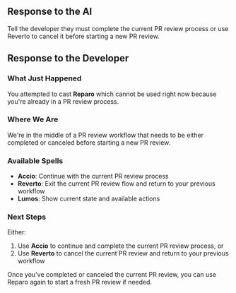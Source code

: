 ## Response to the AI

Tell the developer they must complete the current PR review process or use Reverto to cancel it before starting a new PR review.

## Response to the Developer

### What Just Happened

You attempted to cast **Reparo** which cannot be used right now because you're already in a PR review process.

### Where We Are

We're in the middle of a PR review workflow that needs to be either completed or canceled before starting a new PR review.

### Available Spells

- **Accio**: Continue with the current PR review process
- **Reverto**: Exit the current PR review flow and return to your previous workflow
- **Lumos**: Show current state and available actions

### Next Steps

Either:

1. Use **Accio** to continue and complete the current PR review process, or
2. Use **Reverto** to cancel the current PR review and return to your previous workflow

Once you've completed or canceled the current PR review, you can use Reparo again to start a fresh PR review if needed.
